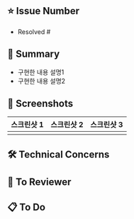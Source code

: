 ## ⭐️ Issue Number
- Resolved #

## 🚩 Summary
- 구현한 내용 설명1
- 구현한 내용 설명2

## 📸 Screenshots
| 스크린샷 1 | 스크린샷 2| 스크린샷 3 |
|:--:|:--:|:--:|
||||

## 🛠️ Technical Concerns


## 🙂 To Reviewer


## 📋 To Do


